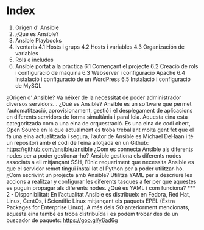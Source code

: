 # Index

1. Origen d' Ansible
2. ¿Qué es Ansible?
3. Ansible Playbooks
4. Iventaris
  4.1 Hosts i grups
  4.2 Hosts i variables
  4.3 Organización de variables
5. Rols e includes
6. Ansible portat a la pràctica
  6.1 Començant el projecte
  6.2 Creació de rols i configuració de màquina
  6.3 Webserver i configuració Apache
  6.4 Instalació i configuració de un WordPress
  6.5 Instalació i configuració de MySQL
  
¿Origen d’ Ansible?
Va néixer de la necessitat de poder administrador diversos servidors...
¿Qué es Ansible?
Ansible es un software que permet l’automatització, aprovisionament, gestió i el desplegament de aplicacions en diferents servidors de forma simultània i paral·lela. 
Aquesta eina esta categoritzada com a una eina de orquestració.
Es una eina de codi obert, Open Source en la que actualment es troba treballant molta gent fet que el fa una eina actualitzada i segura, l’autor de Ansible es Michael DeHaan i té un repositori amb el codi de l’eina allotjada en un Github:
https://github.com/ansible/ansible
¿Com es connecta Ansible als diferents nodes per a poder gestionar-ho?
Ansible gestiona els diferents nodes associats a ell mitjançant SSH, l’únic requeriment que necessita Ansible es que el servidor remot tingui instal·lat el Python per a poder utilitzar-ho.
¿Com escrivint un projecte amb Ansible?
Utilitza YAML per a descriure les accions a realitzar y configurar les diferents tasques a fer per que aquestes es puguin propagar als diferents nodes.
¿Qué es YAML i com funciona? ***
2 - Disponibilitat:
En l’actualitat Ansible es distribueix en Fedora, Red Hat, Linux, CentOs, i Scientific Linux mitjançant els paquets EPEL (Extra Packages for Enterprise Linux).
A més dels SO anteriorment mencionats, aquesta eina també es troba distribuïda i es podem trobar des de un buscador de paquets: https://goo.gl/y6ad6g

